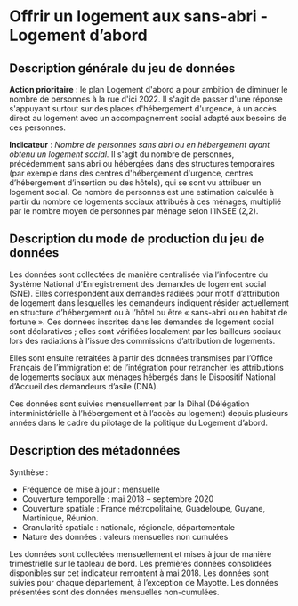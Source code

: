 # Offrir un logement aux sans-abri - Logement d’abord
## Description générale du jeu de données 
**Action prioritaire** : le plan Logement d'abord a pour ambition de diminuer le nombre de personnes à la rue d'ici 2022. Il s'agit de passer d'une réponse s'appuyant surtout sur des places d'hébergement d'urgence, à un accès direct au logement avec un accompagnement social adapté aux besoins de ces personnes.

**Indicateur** : *Nombre de personnes sans abri ou en hébergement ayant obtenu un logement social.*
Il s'agit du nombre de personnes, précédemment sans abri ou hébergées dans des structures temporaires (par exemple dans des centres d'hébergement d'urgence, centres d’hébergement d’insertion ou des hôtels), qui se sont vu attribuer un logement social. Ce nombre de personnes est une estimation calculée à partir du nombre de logements sociaux attribués à ces ménages, multiplié par le nombre moyen de personnes par ménage selon l’INSEE (2,2).

## Description du mode de production du jeu de données 
Les données sont collectées de manière centralisée via l’infocentre du Système National d’Enregistrement des demandes de logement social (SNE). Elles correspondent aux demandes radiées pour motif d’attribution de logement dans lesquelles les demandeurs indiquent résider actuellement en structure d’hébergement ou à l’hôtel ou être « sans-abri ou en habitat de fortune ». Ces données inscrites dans les demandes de logement social sont déclaratives ; elles sont vérifiées localement par les bailleurs sociaux lors des radiations à l’issue des commissions d’attribution de logements.

Elles sont ensuite retraitées à partir des données transmises par l’Office Français de l’immigration et de l’intégration pour retrancher les attributions de logements sociaux aux ménages hébergés dans le Dispositif National d’Accueil des demandeurs d’asile (DNA).

Ces données sont suivies mensuellement par la Dihal (Délégation interministérielle à l’hébergement et à l’accès au logement) depuis plusieurs années dans le cadre du pilotage de la politique du Logement d’abord.

## Description des métadonnées 
Synthèse :
-	Fréquence de mise à jour : mensuelle
-	Couverture temporelle :  mai 2018 – septembre 2020
-	Couverture spatiale : France métropolitaine, Guadeloupe, Guyane, Martinique, Réunion.
-	Granularité spatiale : nationale, régionale, départementale 
-	Nature des données : valeurs mensuelles non cumulées

Les données sont collectées mensuellement et mises à jour de manière trimestrielle sur le tableau de bord.
Les premières données consolidées disponibles sur cet indicateur remontent à mai 2018.
Les données sont suivies pour chaque département, à l’exception de Mayotte.
Les données présentées sont des données mensuelles non-cumulées.